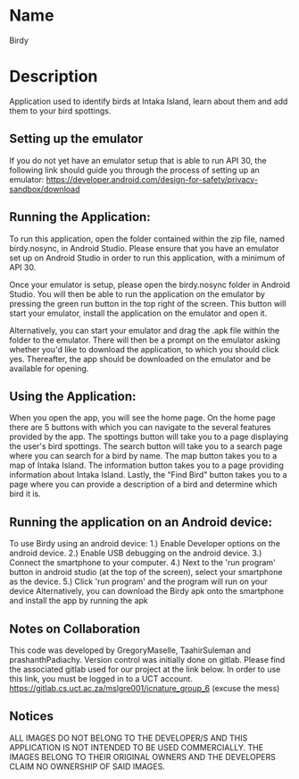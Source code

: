 # Name

Birdy

# Description

Application used to identify birds at Intaka Island, learn about them and add them to your bird spottings.

## Setting up the emulator

If you do not yet have an emulator setup that is able to run API 30, the following link should guide you through the process of setting up an emulator:
https://developer.android.com/design-for-safety/privacy-sandbox/download

## Running the Application:

To run this application, open the folder contained within the zip file, named birdy.nosync, in Android Studio. Please ensure that you have an emulator set up on Android Studio in order to run this application, with a minimum of API 30.

Once your emulator is setup, please open the birdy.nosync folder in Android Studio.
You will then be able to run the application on the emulator by pressing the green run button in the top right of the screen. This button will start your emulator, install the application on the emulator and open it.

Alternatively, you can start your emulator and drag the .apk file within the folder to the emulator. There will then be a prompt on the emulator asking whether you'd like to download the application, to which you should click yes. Thereafter, the app should be downloaded on the emulator and be available for opening.

## Using the Application:

When you open the app, you will see the home page. On the home page there are 5 buttons with which you can navigate to the several features provided by the app. The spottings button will take you to a page displaying the user's bird spottings. The search button will take you to a search page where you can search for a bird by name. The map button takes you to a map of Intaka Island. The information button takes you to a page providing information about Intaka Island. Lastly, the "Find Bird" button takes you to a page where you can provide a description of a bird and determine which bird it is.

## Running the application on an Android device:

To use Birdy using an android device:
1.) Enable Developer options on the android device.
2.) Enable USB debugging on the android device.
3.) Connect the smartphone to your computer.
4.) Next to the 'run program' button in android studio (at the top of the screen), select your smartphone as the device.
5.) Click 'run program' and the program will run on your device
Alternatively, you can download the Birdy apk onto the smartphone and install the app by running the apk

## Notes on Collaboration

This code was developed by GregoryMaselle, TaahirSuleman and prashanthPadiachy. Version control was initially done on gitlab.
Please find the associated gitlab used for our project at the link below. In order to use this link, you must be logged in to a UCT account.
https://gitlab.cs.uct.ac.za/mslgre001/icnature_group_6 (excuse the mess)

## Notices

ALL IMAGES DO NOT BELONG TO THE DEVELOPER/S AND THIS APPLICATION IS NOT INTENDED TO BE USED COMMERCIALLY. THE IMAGES BELONG TO THEIR ORIGINAL OWNERS AND THE DEVELOPERS CLAIM NO OWNERSHIP OF SAID IMAGES.
